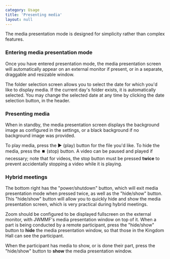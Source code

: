 ```yaml
---
category: Usage
title: 'Presenting media'
layout: null
---
```


The media presentation mode is designed for simplicity rather than complex features.

### Entering media presentation mode

Once you have entered presentation mode, the media presentation screen will automatically appear on an external monitor if present, or in a separate, draggable and resizable window.

The folder selection screen allows you to select the date for which you'd like to display media. If the current day's folder exists, it is automatically selected. You may change the selected date at any time by clicking the date selection button, in the header.

### Presenting media

When in standby, the media presentation screen displays the background image as configured in the settings, or a black background if no background image was provided.

To play media, press the ▶️ (play) button for the file you'd like. To hide the media, press the ⏹️ (stop) button. A video can be paused and played if necessary; note that for videos, the stop button must be pressed **twice** to prevent accidentally stopping a video while it is playing.

### Hybrid meetings

The bottom right has the "power/shutdown" button, which will exit media presentation mode when pressed twice, as well as the "hide/show" button. This "hide/show" button will allow you to quickly hide and show the media presentation screen, which is very practical during hybrid meetings.

Zoom should be configured to be displayed fullscreen on the external monitor, with JWMMF's media presentation window on top of it. When a part is being conducted by a remote participant, press the "hide/show" button to **hide** the media presentation window, so that those in the Kingdom Hall can see the participant.

When the participant has media to show, or is done their part, press the "hide/show" button to **show** the media presentation window.
